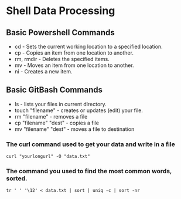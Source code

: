 # Shell Data Processing

## Basic Powershell Commands
- cd - Sets the current working location to a specified location.
- cp - Copies an item from one location to another.
- rm, rmdir - Deletes the specified items.
- mv - Moves an item from one location to another.
- ni - Creates a new item.

## Basic GitBash Commands
- ls - lists your files in current directory.
- touch "filename" - creates or updates (edit) your file.
- rm "filename" - removes a file
- cp "filename" "dest" - copies a file
- mv "filename" "dest" - moves a file to destination

### The curl command used to get your data and write in a file
`curl "yourlongurl" -O "data.txt"`

### The command you used to find the most common words, sorted.
`tr ' ' '\12' < data.txt | sort | uniq -c | sort -nr`
